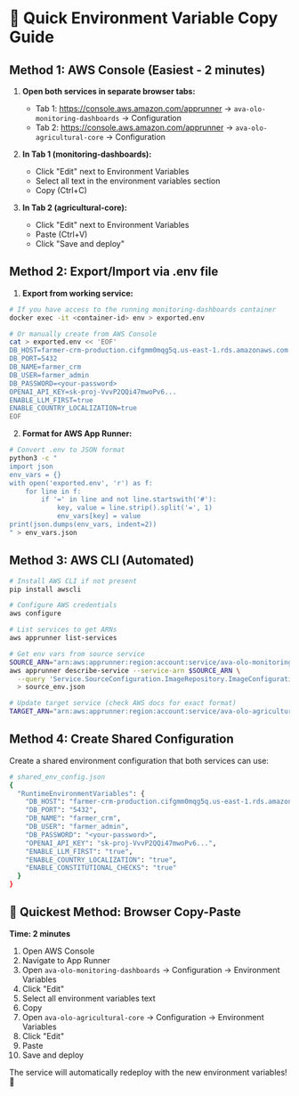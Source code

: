 # 🚀 Quick Environment Variable Copy Guide

## Method 1: AWS Console (Easiest - 2 minutes)

1. **Open both services in separate browser tabs:**
   - Tab 1: https://console.aws.amazon.com/apprunner → `ava-olo-monitoring-dashboards` → Configuration
   - Tab 2: https://console.aws.amazon.com/apprunner → `ava-olo-agricultural-core` → Configuration

2. **In Tab 1 (monitoring-dashboards):**
   - Click "Edit" next to Environment Variables
   - Select all text in the environment variables section
   - Copy (Ctrl+C)

3. **In Tab 2 (agricultural-core):**
   - Click "Edit" next to Environment Variables  
   - Paste (Ctrl+V)
   - Click "Save and deploy"

## Method 2: Export/Import via .env file

1. **Export from working service:**
```bash
# If you have access to the running monitoring-dashboards container
docker exec -it <container-id> env > exported.env

# Or manually create from AWS Console
cat > exported.env << 'EOF'
DB_HOST=farmer-crm-production.cifgmm0mqg5q.us-east-1.rds.amazonaws.com
DB_PORT=5432
DB_NAME=farmer_crm
DB_USER=farmer_admin
DB_PASSWORD=<your-password>
OPENAI_API_KEY=sk-proj-VvvP2QQi47mwoPv6...
ENABLE_LLM_FIRST=true
ENABLE_COUNTRY_LOCALIZATION=true
EOF
```

2. **Format for AWS App Runner:**
```bash
# Convert .env to JSON format
python3 -c "
import json
env_vars = {}
with open('exported.env', 'r') as f:
    for line in f:
        if '=' in line and not line.startswith('#'):
            key, value = line.strip().split('=', 1)
            env_vars[key] = value
print(json.dumps(env_vars, indent=2))
" > env_vars.json
```

## Method 3: AWS CLI (Automated)

```bash
# Install AWS CLI if not present
pip install awscli

# Configure AWS credentials
aws configure

# List services to get ARNs
aws apprunner list-services

# Get env vars from source service
SOURCE_ARN="arn:aws:apprunner:region:account:service/ava-olo-monitoring-dashboards/xxxxx"
aws apprunner describe-service --service-arn $SOURCE_ARN \
  --query 'Service.SourceConfiguration.ImageRepository.ImageConfiguration.RuntimeEnvironmentVariables' \
  > source_env.json

# Update target service (check AWS docs for exact format)
TARGET_ARN="arn:aws:apprunner:region:account:service/ava-olo-agricultural-core/xxxxx"
```

## Method 4: Create Shared Configuration

Create a shared environment configuration that both services can use:

```bash
# shared_env_config.json
{
  "RuntimeEnvironmentVariables": {
    "DB_HOST": "farmer-crm-production.cifgmm0mqg5q.us-east-1.rds.amazonaws.com",
    "DB_PORT": "5432",
    "DB_NAME": "farmer_crm",
    "DB_USER": "farmer_admin",
    "DB_PASSWORD": "<your-password>",
    "OPENAI_API_KEY": "sk-proj-VvvP2QQi47mwoPv6...",
    "ENABLE_LLM_FIRST": "true",
    "ENABLE_COUNTRY_LOCALIZATION": "true",
    "ENABLE_CONSTITUTIONAL_CHECKS": "true"
  }
}
```

## 🎯 Quickest Method: Browser Copy-Paste

**Time: 2 minutes**

1. Open AWS Console
2. Navigate to App Runner
3. Open `ava-olo-monitoring-dashboards` → Configuration → Environment Variables
4. Click "Edit"
5. Select all environment variables text
6. Copy
7. Open `ava-olo-agricultural-core` → Configuration → Environment Variables  
8. Click "Edit"
9. Paste
10. Save and deploy

The service will automatically redeploy with the new environment variables! 🚀